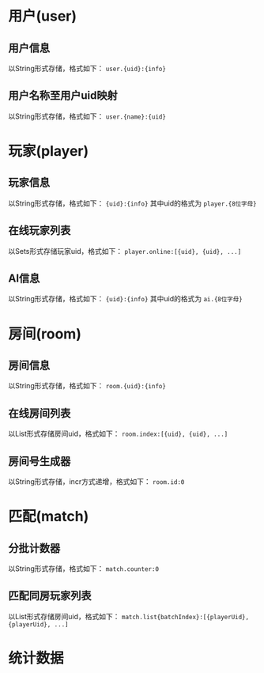 # 用户(user)

## 用户信息
以String形式存储，格式如下：
`user.{uid}:{info}`

## 用户名称至用户uid映射
以String形式存储，格式如下：
`user.{name}:{uid}`


# 玩家(player)

## 玩家信息
以String形式存储，格式如下：
`{uid}:{info}`
其中uid的格式为
`player.{8位字母}`

## 在线玩家列表
以Sets形式存储玩家uid，格式如下：
`player.online:[{uid}, {uid}, ...]`

## AI信息
以String形式存储，格式如下：
`{uid}:{info}`
其中uid的格式为
`ai.{8位字母}`


# 房间(room)

## 房间信息
以String形式存储，格式如下：
`room.{uid}:{info}`

## 在线房间列表
以List形式存储房间uid，格式如下：
`room.index:[{uid}, {uid}, ...]`

## 房间号生成器
以String形式存储，incr方式递增，格式如下：
`room.id:0`


# 匹配(match)

## 分批计数器
以String形式存储，格式如下：
`match.counter:0`

## 匹配同房玩家列表
以List形式存储房间uid，格式如下：
`match.list{batchIndex}:[{playerUid}, {playerUid}, ...]`


# 统计数据

